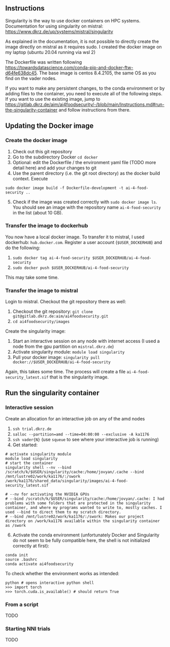 ## Instructions

Singularity is the way to use docker containers on HPC systems. Documentation for using singularity on mistral:
https://www.dkrz.de/up/systems/mistral/singularity

As explained in the documentation, it is not possible to directly create the image directly on mistral as it requires sudo. I created the docker image on my laptop (ubuntu 20.04 running via wsl 2)

The Dockerfile was written following https://towardsdatascience.com/conda-pip-and-docker-ftw-d64fe638dc45. The base image is centos 8.4.2105, the same OS as you find on the vader nodes.

If you want to make any persistent changes, to the conda environment or by adding files to the container, you need to execute all of the following steps. If you want to use the existing image, jump to https://gitlab.dkrz.de/aim/ai4foodsecurity/-/blob/main/Instructions.md#run-the-singularity-container and follow instructions from there.

## Updating the Docker image

### Create the docker image

1. Check out this git repository
2. Go to the subdirectory Docker `cd docker`
3. Optional: edit the Dockerfile / the environment yaml file (TODO more detail here) and add your changes to git
4. Use the parent directory (i.e. the git root directory) as the docker build context. Execute 

`sudo docker image build -f Dockerfile-development -t ai-4-food-security ..`

5. Check if the image was created correctly with `sudo docker image ls`. You should see an image with the repository name `ai-4-food-security` in the list (about 10 GB).

### Transfer the image to dockerhub

You now have a local docker image. To transfer it to mistral, I used dockerhub: `hub.docker.com`. Register a user account (`$USER_DOCKERHUB`) and do the following:

1. `sudo docker tag ai-4-food-security $USER_DOCKERHUB/ai-4-food-security` 
2. `sudo docker push $USER_DOCKERHUB/ai-4-food-security`

This may take some time.

### Transfer the image to mistral

Login to mistral. Checkout the git repository there as well:

1. Checkout the git repository: `git clone git@gitlab.dkrz.de:aim/ai4foodsecurity.git`
2. `cd ai4foodsecurity/images`

Create the singularity image:

1. Start an interactive session on any node with internet access (I used a node from the gpu partition on `mistral.dkrz.de`)
2. Activate singularity module: `module load singularity`
3. Pull your docker image: `singularity pull docker://$USER_DOCKERHUB/ai-4-food-security`

Again, this takes some time. The process will create a file `ai-4-food-security_latest.sif` that is the singularity image.

## Run the singularity container

### Interactive session

Create an allocation for an interactive job on any of the amd nodes

1. `ssh trial.dkrz.de`
2. `salloc --partition=amd --time=04:00:00 --exclusive -A ka1176`
3. `ssh vader{N}` (use `squeue` to see where your interactive job is running)
4. Get started: 

``` { .bash }
# activate singularity module
module load singularity
# start the container
singularity shell --nv --bind /scratch/k/$USER/singularity/cache:/home/jovyan/.cache --bind /mnt/lustre02/work/ka1176/:/swork /work/ka1176/shared_data/singularity/images/ai-4-food-security_latest.sif

# --nv for activating the NVIDIA GPUs
# --bind /scratch/k/$USER/singularity/cache:/home/jovyan/.cache: I had problems with some folders that are protected in the singularity container, and where my programs wanted to write to, mostly caches. I used --bind to direct them to my scratch directory.
# --bind /mnt/lustre02/work/ka1176/:/swork: Makes our project directory on /work/ka1176 available within the singularity container as /swork
```

6. Activate the conda environment (unfortunately Docker and Singularity do not seem to be fully compatible here, the shell is not initialized correctly at first): 

``` { .bash }
conda init 
source .bashrc
conda activate ai4foodsecurity
```

To check whether the environment works as intended: 

```
python # opens interactive python shell
>>> import torch
>>> torch.cuda.is_available() # should return True
```



### From a script

TODO

### Starting NNI trials

TODO
